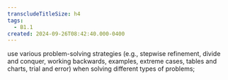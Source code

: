 ```yaml
---
transcludeTitleSize: h4
tags:
  - B1.1
created: 2024-09-26T08:42:40.000-0400
---
```

use various problem-solving strategies (e.g., stepwise refinement, divide and conquer, working backwards, examples, extreme cases, tables and charts, trial and error) when solving different types of problems;
